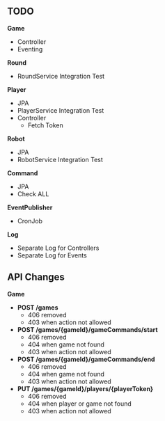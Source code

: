 

## TODO

**Game**
- Controller
- Eventing

**Round**
- RoundService Integration Test

**Player**
- JPA
- PlayerService Integration Test
- Controller
  - Fetch Token

**Robot**
- JPA
- RobotService Integration Test

**Command**
- JPA
- Check ALL

**EventPublisher**
- CronJob 

**Log**
- Separate Log for Controllers
- Separate Log for Events


## API Changes

**Game**
- **POST /games**
  - 406 removed
  - 403 when action not allowed
- **POST /games/{gameId}/gameCommands/start**
  - 406 removed
  - 404 when game not found
  - 403 when action not allowed
- **POST /games/{gameId}/gameCommands/end**
  - 406 removed
  - 404 when game not found
  - 403 when action not allowed
- **PUT /games/{gameId}/players/{playerToken}**
  - 406 removed
  - 404 when player or game not found
  - 403 when action not allowed